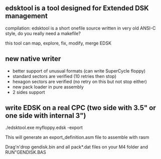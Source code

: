 
## edsktool is a tool designed for Extended DSK management

compilation: edsktool is a short onefile source written in very old ANSI-C style, do you really need a makefile?

this tool can map, explore, fix, modify, merge EDSK

## new native writer
- better support of unusual formats (can write SuperCycle floppy)
- standard sectors are verified (10 retries then stop)
- hexagon sectors are verified (no retry on this but not stop either)
- new pack loader in pure assembly
- 2 sides support

## write EDSK on a real CPC (two side with 3.5" or one side with internal 3")

./edsktool.exe myfloppy.edsk -export

This will generate an export\_definition.asm file to assemble with rasm

Drag'n'drop gendisk.bin and all pack\*.dat files on your M4 folder and RUN"GENDISK.BAS

